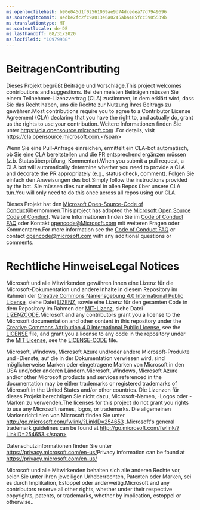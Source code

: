 ```yaml
---
ms.openlocfilehash: b90e045d1f02561009ae9d74dcedea77d7949696
ms.sourcegitcommit: 4edbe2fc2fc9a013e6a0245aba485fcc5905539b
ms.translationtype: MT
ms.contentlocale: de-DE
ms.lasthandoff: 08/31/2020
ms.locfileid: "10979938"
---
```


# <span data-ttu-id="be05d-101">Beitragen</span><span class="sxs-lookup"><span data-stu-id="be05d-101">Contributing</span></span>

<span data-ttu-id="be05d-102">Dieses Projekt begrüßt Beiträge und Vorschläge.</span><span class="sxs-lookup"><span data-stu-id="be05d-102">This project welcomes contributions and suggestions.</span></span>  <span data-ttu-id="be05d-103">Bei den meisten Beiträgen müssen Sie einem Teilnehmer-Lizenzvertrag (CLA) zustimmen, in dem erklärt wird, dass Sie das Recht haben, uns die Rechte zur Nutzung Ihres Beitrags zu gewähren.</span><span class="sxs-lookup"><span data-stu-id="be05d-103">Most contributions require you to agree to a Contributor License Agreement (CLA) declaring that you have the right to, and actually do, grant us the rights to use your contribution.</span></span> <span data-ttu-id="be05d-104">Weitere Informationen finden Sie unter https://cla.opensource.microsoft.com .</span><span class="sxs-lookup"><span data-stu-id="be05d-104">For details, visit https://cla.opensource.microsoft.com.</span></span>

<span data-ttu-id="be05d-105">Wenn Sie eine Pull-Anfrage einreichen, ermittelt ein CLA-bot automatisch, ob Sie eine CLA bereitstellen und die PR entsprechend ergänzen müssen (z.b. Statusüberprüfung, Kommentar).</span><span class="sxs-lookup"><span data-stu-id="be05d-105">When you submit a pull request, a CLA bot will automatically determine whether you need to provide a CLA and decorate the PR appropriately (e.g., status check, comment).</span></span> <span data-ttu-id="be05d-106">Folgen Sie einfach den Anweisungen des bot.</span><span class="sxs-lookup"><span data-stu-id="be05d-106">Simply follow the instructions provided by the bot.</span></span> <span data-ttu-id="be05d-107">Sie müssen dies nur einmal in allen Repos über unsere CLA tun.</span><span class="sxs-lookup"><span data-stu-id="be05d-107">You will only need to do this once across all repos using our CLA.</span></span>

<span data-ttu-id="be05d-108">Dieses Projekt hat den [Microsoft Open-Source-Code of Conduct](https://opensource.microsoft.com/codeofconduct/)übernommen.</span><span class="sxs-lookup"><span data-stu-id="be05d-108">This project has adopted the [Microsoft Open Source Code of Conduct](https://opensource.microsoft.com/codeofconduct/).</span></span>
<span data-ttu-id="be05d-109">Weitere Informationen finden Sie im [Code of Conduct FAQ](https://opensource.microsoft.com/codeofconduct/faq/) oder Kontakt [opencode@Microsoft.com](mailto:opencode@microsoft.com) mit weiteren Fragen oder Kommentaren.</span><span class="sxs-lookup"><span data-stu-id="be05d-109">For more information see the [Code of Conduct FAQ](https://opensource.microsoft.com/codeofconduct/faq/) or contact [opencode@microsoft.com](mailto:opencode@microsoft.com) with any additional questions or comments.</span></span>

# <span data-ttu-id="be05d-110">Rechtliche Hinweise</span><span class="sxs-lookup"><span data-stu-id="be05d-110">Legal Notices</span></span>

<span data-ttu-id="be05d-111">Microsoft und alle Mitwirkenden gewähren Ihnen eine Lizenz für die Microsoft-Dokumentation und andere Inhalte in diesem Repository im Rahmen der [Creative Commons Namensgebung 4.0 International Public License](https://creativecommons.org/licenses/by/4.0/legalcode), siehe Datei [LIZENZ](LICENSE), sowie eine Lizenz für den gesamten Code in dem Repository im Rahmen der [MIT-Lizenz](https://opensource.org/licenses/MIT), siehe Datei [LIZENZCODE](LICENSE-CODE).</span><span class="sxs-lookup"><span data-stu-id="be05d-111">Microsoft and any contributors grant you a license to the Microsoft documentation and other content in this repository under the [Creative Commons Attribution 4.0 International Public License](https://creativecommons.org/licenses/by/4.0/legalcode), see the [LICENSE](LICENSE) file, and grant you a license to any code in the repository under the [MIT License](https://opensource.org/licenses/MIT), see the [LICENSE-CODE](LICENSE-CODE) file.</span></span>

<span data-ttu-id="be05d-112">Microsoft, Windows, Microsoft Azure und/oder andere Microsoft-Produkte und -Dienste, auf die in der Dokumentation verwiesen wird, sind möglicherweise Marken oder eingetragene Marken von Microsoft in den USA und/oder anderen Ländern.</span><span class="sxs-lookup"><span data-stu-id="be05d-112">Microsoft, Windows, Microsoft Azure and/or other Microsoft products and services referenced in the documentation may be either trademarks or registered trademarks of Microsoft in the United States and/or other countries.</span></span>
<span data-ttu-id="be05d-113">Die Lizenzen für dieses Projekt berechtigen Sie nicht dazu, Microsoft-Namen, -Logos oder -Marken zu verwenden.</span><span class="sxs-lookup"><span data-stu-id="be05d-113">The licenses for this project do not grant you rights to use any Microsoft names, logos, or trademarks.</span></span>
<span data-ttu-id="be05d-114">Die allgemeinen Markenrichtlinien von Microsoft finden Sie unter http://go.microsoft.com/fwlink/?LinkID=254653 .</span><span class="sxs-lookup"><span data-stu-id="be05d-114">Microsoft's general trademark guidelines can be found at http://go.microsoft.com/fwlink/?LinkID=254653.</span></span>

<span data-ttu-id="be05d-115">Datenschutzinformationen finden Sie unter https://privacy.microsoft.com/en-us/</span><span class="sxs-lookup"><span data-stu-id="be05d-115">Privacy information can be found at https://privacy.microsoft.com/en-us/</span></span>

<span data-ttu-id="be05d-116">Microsoft und alle Mitwirkenden behalten sich alle anderen Rechte vor, seien Sie unter ihren jeweiligen Urheberrechten, Patenten oder Marken, sei es durch Implikation, Estoppel oder anderweitig.</span><span class="sxs-lookup"><span data-stu-id="be05d-116">Microsoft and any contributors reserve all other rights, whether under their respective copyrights, patents, or trademarks, whether by implication, estoppel or otherwise..</span></span>
